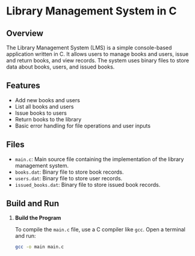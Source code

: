 # Library Management System in C

## Overview

The Library Management System (LMS) is a simple console-based application written in C. It allows users to manage books and users, issue and return books, and view records. The system uses binary files to store data about books, users, and issued books.

## Features

- Add new books and users
- List all books and users
- Issue books to users
- Return books to the library
- Basic error handling for file operations and user inputs

## Files

- `main.c`: Main source file containing the implementation of the library management system.
- `books.dat`: Binary file to store book records.
- `users.dat`: Binary file to store user records.
- `issued_books.dat`: Binary file to store issued book records.

## Build and Run

1. **Build the Program**

   To compile the `main.c` file, use a C compiler like `gcc`. Open a terminal and run:

   ```bash
   gcc -o main main.c
